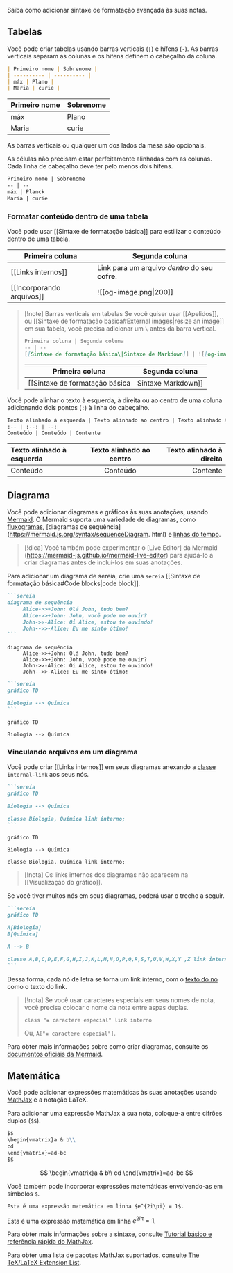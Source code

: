 Saiba como adicionar sintaxe de formatação avançada às suas notas.

## Tabelas

Você pode criar tabelas usando barras verticais (`|`) e hífens (`-`). As barras verticais separam as colunas e os hífens definem o cabeçalho da coluna.

```md
| Primeiro nome | Sobrenome |
| ---------- | ---------- |
| máx | Plano |
| Maria | curie |
```

| Primeiro nome | Sobrenome |
| ---------- | ---------- |
| máx | Plano |
| Maria | curie |

As barras verticais ou qualquer um dos lados da mesa são opcionais.

As células não precisam estar perfeitamente alinhadas com as colunas. Cada linha de cabeçalho deve ter pelo menos dois hífens.

```md
Primeiro nome | Sobrenome
-- | --
máx | Planck
Maria | curie
```

### Formatar conteúdo dentro de uma tabela

Você pode usar [[Sintaxe de formatação básica]] para estilizar o conteúdo dentro de uma tabela.

Primeira coluna | Segunda coluna
-- | --
[[Links internos]] | Link para um arquivo _dentro_ do seu **cofre**.
[[Incorporando arquivos]] | ![[og-image.png\|200]]

> [!note] Barras verticais em tabelas
> Se você quiser usar [[Apelidos]], ou [[Sintaxe de formatação básica#External images|resize an image]] em sua tabela, você precisa adicionar um `\` antes da barra vertical.
>
> ```md
> Primeira coluna | Segunda coluna
> -- | --
> [[Sintaxe de formatação básica\|Sintaxe de Markdown]] | ![[og-image.png\|200]]
> ```
>
> Primeira coluna | Segunda coluna
> -- | --
> [[Sintaxe de formatação básica|Sintaxe Markdown]] | ![[og-image.png\|200]]

Você pode alinhar o texto à esquerda, à direita ou ao centro de uma coluna adicionando dois pontos (`:`) à linha do cabeçalho.

```md
Texto alinhado à esquerda | Texto alinhado ao centro | Texto alinhado à direita
:-- | :--: | --:
Conteúdo | Conteúdo | Contente
```

Texto alinhado à esquerda | Texto alinhado ao centro | Texto alinhado à direita
:-- | :--: | --:
Conteúdo | Conteúdo | Contente

## Diagrama

Você pode adicionar diagramas e gráficos às suas anotações, usando [Mermaid](https://mermaid-js.github.io/). O Mermaid suporta uma variedade de diagramas, como [fluxogramas](https://mermaid.js.org/syntax/flowchart.html), [diagramas de sequência](https://mermaid.js.org/syntax/sequenceDiagram. html) e [linhas do tempo](https://mermaid.js.org/syntax/timeline.html).

> [!dica]
> Você também pode experimentar o [Live Editor] da Mermaid (https://mermaid-js.github.io/mermaid-live-editor) para ajudá-lo a criar diagramas antes de incluí-los em suas anotações.

Para adicionar um diagrama de sereia, crie uma `sereia` [[Sintaxe de formatação básica#Code blocks|code block]].

````md
```sereia
diagrama de sequência
     Alice->>+John: Olá John, tudo bem?
     Alice->>+John: John, você pode me ouvir?
     John->>-Alice: Oi Alice, estou te ouvindo!
     John-->>-Alice: Eu me sinto ótimo!
```
````

```sereia
diagrama de sequência
     Alice->>+John: Olá John, tudo bem?
     Alice->>+John: John, você pode me ouvir?
     John->>-Alice: Oi Alice, estou te ouvindo!
     John-->>-Alice: Eu me sinto ótimo!
```

````md
```sereia
gráfico TD

Biologia --> Química
```
````

```sereia
gráfico TD

Biologia --> Química
```

### Vinculando arquivos em um diagrama

Você pode criar [[Links internos]] em seus diagramas anexando a [classe](https://mermaid.js.org/syntax/flowchart.html#classes) `internal-link` aos seus nós.

````md
```sereia
gráfico TD

Biologia --> Química

classe Biologia, Química link interno;
```
````

```sereia
gráfico TD

Biologia --> Química

classe Biologia, Química link interno;
```

> [!nota]
> Os links internos dos diagramas não aparecem na [[Visualização do gráfico]].

Se você tiver muitos nós em seus diagramas, poderá usar o trecho a seguir.

````md
```sereia
gráfico TD

A[Biologia]
B[Química]

A --> B

classe A,B,C,D,E,F,G,H,I,J,K,L,M,N,O,P,Q,R,S,T,U,V,W,X,Y ,Z link interno;
```
````

Dessa forma, cada nó de letra se torna um link interno, com o [texto do nó](https://mermaid.js.org/syntax/flowchart.html#a-node-with-text) como o texto do link.

> [!nota]
> Se você usar caracteres especiais em seus nomes de nota, você precisa colocar o nome da nota entre aspas duplas.
>
> ```
> class "⨳ caractere especial" link interno
> ```
>
> Ou, `A["⨳ caractere especial"]`.

Para obter mais informações sobre como criar diagramas, consulte os [documentos oficiais da Mermaid](https://mermaid.js.org/intro/).

## Matemática

Você pode adicionar expressões matemáticas às suas anotações usando [MathJax](http://docs.mathjax.org/en/latest/basic/mathjax.html) e a notação LaTeX.

Para adicionar uma expressão MathJax à sua nota, coloque-a entre cifrões duplos (`$$`).

```md
$$
\begin{vmatrix}a & b\\
cd
\end{vmatrix}=ad-bc
$$
```

$$
\begin{vmatrix}a & b\\
cd
\end{vmatrix}=ad-bc
$$

Você também pode incorporar expressões matemáticas envolvendo-as em símbolos `$`.

```md
Esta é uma expressão matemática em linha $e^{2i\pi} = 1$.
```

Esta é uma expressão matemática em linha $e^{2i\pi} = 1$.

Para obter mais informações sobre a sintaxe, consulte [Tutorial básico e referência rápida do MathJax](https://math.meta.stackexchange.com/questions/5020/mathjax-basic-tutorial-and-quick-reference).

Para obter uma lista de pacotes MathJax suportados, consulte [The TeX/LaTeX Extension List](http://docs.mathjax.org/en/latest/input/tex/extensions/index.html).